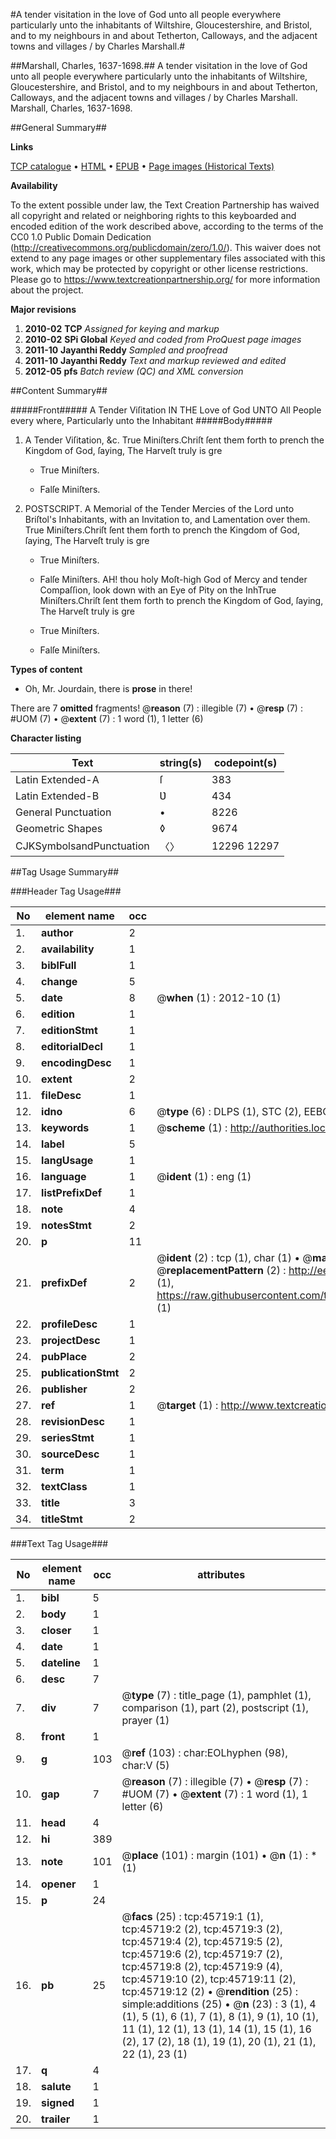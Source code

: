 #A tender visitation in the love of God unto all people everywhere particularly unto the inhabitants of Wiltshire, Gloucestershire, and Bristol, and to my neighbours in and about Tetherton, Calloways, and the adjacent towns and villages / by Charles Marshall.#

##Marshall, Charles, 1637-1698.##
A tender visitation in the love of God unto all people everywhere particularly unto the inhabitants of Wiltshire, Gloucestershire, and Bristol, and to my neighbours in and about Tetherton, Calloways, and the adjacent towns and villages / by Charles Marshall.
Marshall, Charles, 1637-1698.

##General Summary##

**Links**

[TCP catalogue](http://www.ota.ox.ac.uk/tcp/)  • 
[HTML](http://tei.it.ox.ac.uk/tcp/Texts-HTML/free/A52/A52032.html)  • 
[EPUB](http://tei.it.ox.ac.uk/tcp/Texts-EPUB/free/A52/A52032.epub) • 
[Page images (Historical Texts)](https://historicaltexts.jisc.ac.uk/eebo-10763222e)

**Availability**

To the extent possible under law, the Text Creation Partnership has waived all copyright and related or neighboring rights to this keyboarded and encoded edition of the work described above, according to the terms of the CC0 1.0 Public Domain Dedication (http://creativecommons.org/publicdomain/zero/1.0/). This waiver does not extend to any page images or other supplementary files associated with this work, which may be protected by copyright or other license restrictions. Please go to https://www.textcreationpartnership.org/ for more information about the project.

**Major revisions**

1. __2010-02__ __TCP__ *Assigned for keying and markup*
1. __2010-02__ __SPi Global__ *Keyed and coded from ProQuest page images*
1. __2011-10__ __Jayanthi Reddy__ *Sampled and proofread*
1. __2011-10__ __Jayanthi Reddy__ *Text and markup reviewed and edited*
1. __2012-05__ __pfs__ *Batch review (QC) and XML conversion*

##Content Summary##

#####Front#####
A Tender Viſitation IN THE Love of God UNTO All People every where, Particularly unto the Inhabitant
#####Body#####

1. A Tender Viſitation, &c.
True Miniſters.Chriſt ſent them forth to prench the Kingdom of God, ſaying, The Harveſt truly is
gre
      * True Miniſters.

      * Falſe Miniſters.

1. POSTSCRIPT. A Memorial of the Tender Mercies of the Lord unto Briſtol's Inhabitants, with an Invitation to, and Lamentation over them.
True Miniſters.Chriſt ſent them forth to prench the Kingdom of God, ſaying, The Harveſt truly is
gre
      * True Miniſters.

      * Falſe Miniſters.
AH! thou holy Moſt-high God of Mercy and tender Compaſſion, look down with an Eye of Pity on the InhTrue Miniſters.Chriſt ſent them forth to prench the Kingdom of God, ſaying, The Harveſt truly is
gre
      * True Miniſters.

      * Falſe Miniſters.

**Types of content**

  * Oh, Mr. Jourdain, there is **prose** in there!

There are 7 **omitted** fragments! 
 @__reason__ (7) : illegible (7)  •  @__resp__ (7) : #UOM (7)  •  @__extent__ (7) : 1 word (1), 1 letter (6)

**Character listing**


|Text|string(s)|codepoint(s)|
|---|---|---|
|Latin Extended-A|ſ|383|
|Latin Extended-B|Ʋ|434|
|General Punctuation|•|8226|
|Geometric Shapes|◊|9674|
|CJKSymbolsandPunctuation|〈〉|12296 12297|

##Tag Usage Summary##

###Header Tag Usage###

|No|element name|occ|attributes|
|---|---|---|---|
|1.|__author__|2||
|2.|__availability__|1||
|3.|__biblFull__|1||
|4.|__change__|5||
|5.|__date__|8| @__when__ (1) : 2012-10 (1)|
|6.|__edition__|1||
|7.|__editionStmt__|1||
|8.|__editorialDecl__|1||
|9.|__encodingDesc__|1||
|10.|__extent__|2||
|11.|__fileDesc__|1||
|12.|__idno__|6| @__type__ (6) : DLPS (1), STC (2), EEBO-CITATION (1), OCLC (1), VID (1)|
|13.|__keywords__|1| @__scheme__ (1) : http://authorities.loc.gov/ (1)|
|14.|__label__|5||
|15.|__langUsage__|1||
|16.|__language__|1| @__ident__ (1) : eng (1)|
|17.|__listPrefixDef__|1||
|18.|__note__|4||
|19.|__notesStmt__|2||
|20.|__p__|11||
|21.|__prefixDef__|2| @__ident__ (2) : tcp (1), char (1)  •  @__matchPattern__ (2) : ([0-9\-]+):([0-9IVX]+) (1), (.+) (1)  •  @__replacementPattern__ (2) : http://eebo.chadwyck.com/downloadtiff?vid=$1&page=$2 (1), https://raw.githubusercontent.com/textcreationpartnership/Texts/master/tcpchars.xml#$1 (1)|
|22.|__profileDesc__|1||
|23.|__projectDesc__|1||
|24.|__pubPlace__|2||
|25.|__publicationStmt__|2||
|26.|__publisher__|2||
|27.|__ref__|1| @__target__ (1) : http://www.textcreationpartnership.org/docs/. (1)|
|28.|__revisionDesc__|1||
|29.|__seriesStmt__|1||
|30.|__sourceDesc__|1||
|31.|__term__|1||
|32.|__textClass__|1||
|33.|__title__|3||
|34.|__titleStmt__|2||


###Text Tag Usage###

|No|element name|occ|attributes|
|---|---|---|---|
|1.|__bibl__|5||
|2.|__body__|1||
|3.|__closer__|1||
|4.|__date__|1||
|5.|__dateline__|1||
|6.|__desc__|7||
|7.|__div__|7| @__type__ (7) : title_page (1), pamphlet (1), comparison (1), part (2), postscript (1), prayer (1)|
|8.|__front__|1||
|9.|__g__|103| @__ref__ (103) : char:EOLhyphen (98), char:V (5)|
|10.|__gap__|7| @__reason__ (7) : illegible (7)  •  @__resp__ (7) : #UOM (7)  •  @__extent__ (7) : 1 word (1), 1 letter (6)|
|11.|__head__|4||
|12.|__hi__|389||
|13.|__note__|101| @__place__ (101) : margin (101)  •  @__n__ (1) : * (1)|
|14.|__opener__|1||
|15.|__p__|24||
|16.|__pb__|25| @__facs__ (25) : tcp:45719:1 (1), tcp:45719:2 (2), tcp:45719:3 (2), tcp:45719:4 (2), tcp:45719:5 (2), tcp:45719:6 (2), tcp:45719:7 (2), tcp:45719:8 (2), tcp:45719:9 (4), tcp:45719:10 (2), tcp:45719:11 (2), tcp:45719:12 (2)  •  @__rendition__ (25) : simple:additions (25)  •  @__n__ (23) : 3 (1), 4 (1), 5 (1), 6 (1), 7 (1), 8 (1), 9 (1), 10 (1), 11 (1), 12 (1), 13 (1), 14 (1), 15 (1), 16 (2), 17 (2), 18 (1), 19 (1), 20 (1), 21 (1), 22 (1), 23 (1)|
|17.|__q__|4||
|18.|__salute__|1||
|19.|__signed__|1||
|20.|__trailer__|1||
